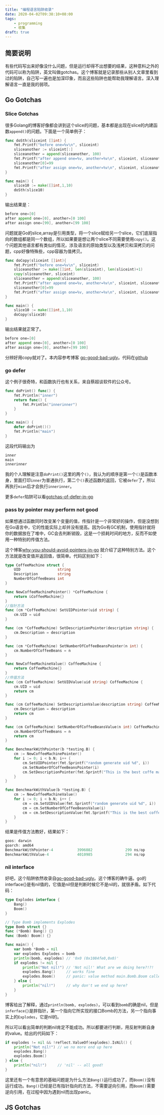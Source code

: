 ```yaml
---
title: "编程语言陷阱收录"
date: 2020-04-02T09:38:10+08:00
tags:
    - programming
    - 收集
draft: true
---
```


## 简要说明

有些代码写出来好像没什么问题，但是运行却得不出想要的结果，这种意料之外的代码可以称为陷阱，英文叫做gotchas。这个博客就是记录那些从别人文章里看到过的陷阱，自己写一遍也是加深印象，而且这些陷阱也能帮助我理解语言。深入理解语言一直是我的弱项。

## Go Gotchas

### Slice Gotchas
很多Golang的博客好像都会讲到这个slice的问题，基本都是出现在slice的内建函数```append()```的问题。下面是一个简单例子：
```Go
func doSth(sliceint []int) {
	fmt.Printf("before one=%v\n", sliceint)
	sliceanother := sliceint[:]
	sliceanother = append(sliceanother, 100)
	fmt.Printf("after append one=%v, another=%v\n", sliceint, sliceanother)
	sliceanother[0]=99
	fmt.Printf("after assign one=%v, another=%v\n", sliceint, sliceanother)
}

func main() {
	slice10 := make([]int,1,10)
	doSth(slice10)
}
```
输出结果是：
```Go
before one=[0]
after append one=[0], another=[0 100]
after assign one=[99], another=[99 100]
```
问题就是Go的slice,array是引用类型，将一个slice赋给另一个slice，它们底层指向的数组都是同一个数组，所以如果要是想让两个slice不同需要使用```copy()```。这个问题其他语言都有类似的情况，涉及语言的原始类型以及浅拷贝和深拷贝的问题，cpp好像特殊些，cpp容器为值拷贝。

```Go
func doCopy(sliceint []int){
	fmt.Printf("before one=%v\n", sliceint)
	sliceanother := make([]int, len(sliceint), len(sliceint)+1)
	copy(sliceanother, sliceint)
	sliceanother = append(sliceanother, 100)
	fmt.Printf("after append one=%v, another=%v\n", sliceint, sliceanother)
	sliceanother[0]=99
	fmt.Printf("after assign one=%v, another=%v\n", sliceint, sliceanother)
}

func main() {
	slice10 := make([]int,1,10)
	doCopy(slice10)
}
```

输出结果就正常了。
```Go
before one=[0]
after append one=[0], another=[0 100]
after assign one=[0], another=[99 100]
```

分辨好用copy就对了。本内容参考博客 [go-good-bad-ugly](https://bluxte.net/musings/2018/04/10/go-good-bad-ugly/)。代码在[github](https://github.com/jiangjiawen/learncodebyexample/blob/master/go/detail/slicegotchas.go)

### go defer
这个例子很奇特，和函数执行也有关系，来自蔡超谈软件的公众号。
```Go
func doPrint() func() {
	fmt.Println("inner")
	return func() {
		fmt.Println("innerinner")
	}
}

func main() {
	defer doPrint()()
	fmt.Println("main")
}
```
这段代码输出为
```GO
inner
main
innerinner
```
我的个人理解是注意```doPrint()```这里的两个```()```，我认为的顺序是第一个```()```是函数本身，里面打印```inner```为普通执行，第二个```()```表述函数的返回，它被```defer```了，所以再执行```mian```后才会执行```innerinner```。

更多```defer```陷阱可以看[gotchas-of-defer-in-go](https://blog.learngoprogramming.com/gotchas-of-defer-in-go-1-8d070894cb01)

### pass by pointer may perform not good
如果想通过函数同时改变某个变量的值，传指针是一个非常好的操作，但是没想到在Go语言中，它的性能实际上却并没有提高。因为Go有GC机制，使用指针就将你的数据放在了堆中，GC会去判断销毁，这是一个损耗时间的地方，反而不如使用一种特别的传值方法。

这个博客[why-you-should-avoid-pointers-in-go](https://medium.com/better-programming/why-you-should-avoid-pointers-in-go-36724365a2a7) 就介绍了这种特别方法。这个方法就是改变值并返回值，很简单。代码区别如下：

```Go
type CoffeeMachine struct {
	UID                 string
	Description         string
	NumberOfCoffeeBeans int
}

func NewCoffeeMachinePointer() *CoffeeMachine {
	return &CoffeeMachine{}
}
//指针方法
func (cm *CoffeeMachine) SetUIDPointer(uid string) {
	cm.UID = uid
}

func (cm *CoffeeMachine) SetDescriptionPointer(description string) {
	cm.Description = description
}

func (cm *CoffeeMachine) SetNumberOfCoffeeBeansPointer(n int) {
	cm.NumberOfCoffeeBeans = n
}

func NewCoffeeMachineValue() CoffeeMachine {
	return CoffeeMachine{}
}
//传值方法
func (cm CoffeeMachine) SetUIDValue(uid string) CoffeeMachine {
	cm.UID = uid
	return cm
}

func (cm CoffeeMachine) SetDescriptionValue(description string) CoffeeMachine {
	cm.Description = description
	return cm
}

func (cm CoffeeMachine) SetNumberOfCoffeeBeansValue(n int) CoffeeMachine {
	cm.NumberOfCoffeeBeans = n
	return cm
}

func BenchmarkWithPointer(b *testing.B) {
	cm := NewCoffeeMachinePointer()
	for i := 0; i < b.N; i++ {
		cm.SetUIDPointer(fmt.Sprintf("random generate uid %d", i))
		cm.SetNumberOfCoffeeBeansPointer(i)
		cm.SetDescriptionPointer(fmt.Sprintf("This is the best coffe machine that is around! This is version %d", i))
	}
}

func BenchmarkWithValue(b *testing.B) {
	cm := NewCoffeeMachineValue()
	for i := 0; i < b.N; i++ {
		cm = cm.SetUIDValue(fmt.Sprintf("random generate uid %d", i))
		cm = cm.SetNumberOfCoffeeBeansValue(i)
		cm = cm.SetDescriptionValue(fmt.Sprintf("This is the best coffe machine that is around! This is version %d", i))
	}
}
```

结果是传值方法教好，结果如下：
```Go
goos: darwin
goarch: amd64
BenchmarkWithPointer-4           3996082               299 ns/op
BenchmarkWithValue-4             4010985               294 ns/op
```

### nil interface
好吧，这个陷阱依然收录自[go-good-bad-ugly](https://bluxte.net/musings/2018/04/10/go-good-bad-ugly/)。这个博客的确牛逼。go的interface{}是有nil值的，它值是nil但是判断时候它不是nil的，就很矛盾。如下代码：

```Go
type Explodes interface {
    Bang()
    Boom()
}

// Type Bomb implements Explodes
type Bomb struct {}
func (*Bomb) Bang() {}
func (Bomb) Boom() {}

func main() {
    var bomb *Bomb = nil
    var explodes Explodes = bomb
    println(bomb, explodes) // '0x0 (0x1084fe0,0x0)'
    if explodes != nil {
        println("Not nil!") // 'Not nil!' What are we doing here?!?!
        explodes.Bang()     // works fine
        explodes.Boom()     // panic: value method main.Bomb.Boom called using nil *Bomb pointer
    } else {
        println("nil!")     // why don't we end up here?
    }
}
```
博客给出了解释，通过```println(bomb, explodes)```，可以看到```bomb```的确是nil，但是```inferface{}```是胖指针，第一个指向它所实现的接口Bomb的方法，另一个指向事实上的```Explodes```，它是nil的。

所以可以看出简单的判断nil肯定不能成功。所以都要进行判断，用反射判断自身的value。给出的代码如下：
```Go
if explodes != nil && !reflect.ValueOf(explodes).IsNil() {
    println("Not nil!") // we no more end up here
    explodes.Bang()
    explodes.Boom()
} else {
    println("nil!")     // 'nil' -- all good!
}
```

这里还有一个有意思的基础问题是为什么方法```Bang()```运行成功了，而```Boom()```没有运行成功。```Bang()```已经是已有指针指向的方法，不需要逆向引用，而```Boom()```需要逆向引用，在过程中因为遇到nil而出现panic。

## JS Gotchas
